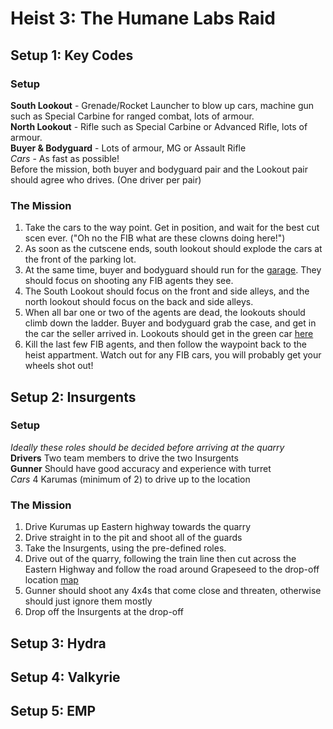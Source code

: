 # Heist 3: The Humane Labs Raid

## Setup 1: Key Codes
### Setup
**South Lookout** - Grenade/Rocket Launcher to blow up cars, machine gun such as Special Carbine for ranged combat, lots of armour.  
**North Lookout** - Rifle such as Special Carbine or Advanced Rifle, lots of armour.  
**Buyer & Bodyguard** - Lots of armour, MG or Assault Rifle  
*Cars* - As fast as possible!  
Before the mission, both buyer and bodyguard pair and the Lookout pair should agree who drives. (One driver per pair)  

### The Mission
1. Take the cars to the way point. Get in position, and wait for the best cut scen ever. ("Oh no the FIB what are these clowns doing here!")
2. As soon as the cutscene ends, south lookout should explode the cars at the front of the parking lot. 
3. At the same time, buyer and bodyguard should run for the [garage](##ss##). They should focus on shooting any FIB agents they see.
4. The South Lookout should focus on the front and side alleys, and the north lookout should focus on the back and side alleys.
5. When all bar one or two of the agents are dead, the lookouts should climb down the ladder. Buyer and bodyguard grab the case, and get in the car the seller arrived in. Lookouts should get in the green car [here](##ss##)
6. Kill the last few FIB agents, and then follow the waypoint back to the heist appartment. Watch out for any FIB cars, you will probably get your wheels shot out!

## Setup 2: Insurgents
### Setup
*Ideally these roles should be decided before arriving at the quarry*  
**Drivers** Two team members to drive the two Insurgents  
**Gunner** Should have good accuracy and experience with turret  
*Cars* 4 Karumas (minimum of 2) to drive up to the location  

### The Mission
1. Drive Kurumas up Eastern highway towards the quarry 
2. Drive straight in to the pit and shoot all of the guards
3. Take the Insurgents, using the pre-defined roles.
4. Drive out of the quarry, following the train line then cut across the Eastern Highway and follow the road around Grapeseed to the drop-off location [map](##SS##)
5. Gunner should shoot any 4x4s that come close and threaten, otherwise should just ignore them mostly
6. Drop off the Insurgents at the drop-off

## Setup 3: Hydra
## Setup 4: Valkyrie
## Setup 5: EMP
